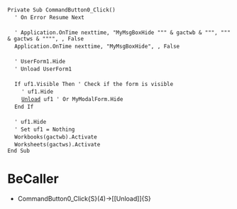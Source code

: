 &nbsp;  &nbsp;  &nbsp;  &nbsp;  
`Private Sub CommandButton0_Click()`  
&nbsp;&nbsp;&nbsp;&nbsp;`' On Error Resume Next`  
&nbsp;  &nbsp;  &nbsp;  &nbsp;  
&nbsp;&nbsp;&nbsp;&nbsp;`' Application.OnTime nexttime, "MyMsgBoxHide """ & gactwb & """, """ & gactws & """", , False`  
&nbsp;&nbsp;&nbsp;&nbsp;`Application.OnTime nexttime, "MyMsgBoxHide", , False`  
&nbsp;  &nbsp;  &nbsp;  &nbsp;  
&nbsp;&nbsp;&nbsp;&nbsp;`' UserForm1.Hide`  
&nbsp;&nbsp;&nbsp;&nbsp;`' Unload UserForm1`  
&nbsp;  &nbsp;  &nbsp;  &nbsp;  
&nbsp;&nbsp;&nbsp;&nbsp;`If uf1.Visible Then ' Check if the form is visible`  
&nbsp;&nbsp;&nbsp;&nbsp;&nbsp;&nbsp;&nbsp;&nbsp;`' uf1.Hide`  
&nbsp;&nbsp;&nbsp;&nbsp;&nbsp;&nbsp;&nbsp;&nbsp;[`Unload`](Unload)` uf1 ' Or MyModalForm.Hide`  
&nbsp;&nbsp;&nbsp;&nbsp;`End If`  
&nbsp;  &nbsp;  &nbsp;  &nbsp;  
&nbsp;&nbsp;&nbsp;&nbsp;`' uf1.Hide`  
&nbsp;&nbsp;&nbsp;&nbsp;`' Set uf1 = Nothing`  
&nbsp;&nbsp;&nbsp;&nbsp;`Workbooks(gactwb).Activate`  
&nbsp;&nbsp;&nbsp;&nbsp;`Worksheets(gactws).Activate`  
`End Sub`  


# BeCaller
- CommandButton0_Click{S}(4)->[[Unload]]{S}

